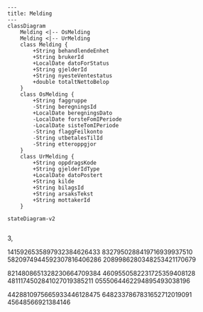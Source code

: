 ```mermaid
---
title: Melding
---
classDiagram
    Melding <|-- OsMelding
    Melding <|-- UrMelding
    class Melding {
        +String behandlendeEnhet
        +String brukerId
        +LocalDate datoForStatus
        +String gjelderId
        +String nyesteVentestatus
        +double totaltNettoBelop
    }
    class OsMelding {
        +String faggruppe
        -String beregningsId
        +LocalDate beregningsDato
        -LocalDate forsteFomIPeriode
        -LocalDate sisteTomIPeriode
        -String flaggFeilkonto
        -String utbetalesTilId
        -String etteroppgjor
    }
    class UrMelding {
        +String oppdragsKode
        +String gjelderIdType
        +LocalDate datoPostert
        +String kilde
        +String bilagsId
        +String arsaksTekst
        +String mottakerId
    }
```
```mermaid
stateDiagram-v2
    
```




3,

1415926535897932384626433
8327950288419716939937510
5820974944592307816406286
2089986280348253421170679

8214808651328230664709384
4609550582231725359408128
4811174502841027019385211
0555064462294895493038196

4428810975665933446128475
6482337867831652712019091
45648566921384146
